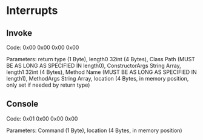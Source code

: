 # Interrupts

## Invoke

Code: 0x00 0x00 0x00 0x00

Parameters: return type (1 Byte), length0 32int (4 Bytes), Class Path (MUST BE AS LONG AS SPECIFIED IN length0), ConstructorArgs String Array, length1 32int (4 Bytes), Method Name (MUST BE AS LONG AS SPECIFIED IN length1), MethodArgs String Array, location (4 Bytes, in memory position, only set if needed by return type)

## Console

Code: 0x01 0x00 0x00 0x00

Parameters: Command (1 Byte), location (4 Bytes, in memory position)
